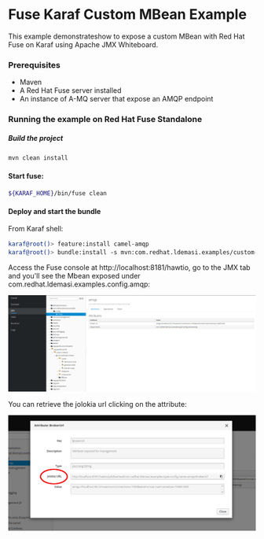 # Fuse Karaf Custom MBean Example

This example demonstrateshow to expose a custom MBean with Red Hat Fuse on Karaf using Apache JMX Whiteboard. 

### Prerequisites
* Maven
* A Red Hat Fuse server installed
* An instance of A-MQ server that expose an AMQP endpoint


### Running the example on Red Hat Fuse Standalone

##### Build the project
```bash
mvn clean install
```

#### Start fuse:

```bash
${KARAF_HOME}/bin/fuse clean
```

#### Deploy and start the bundle 

From Karaf shell:

```bash
karaf@root()> feature:install camel-amqp
karaf@root()> bundle:install -s mvn:com.redhat.ldemasi.examples/custom-mbean-example/1.0-SNAPSHOT
```

Access the Fuse console at http://localhost:8181/hawtio, go to the JMX tab and you'll see the Mbean exposed
under com.redhat.ldemasi.examples.config.amqp: 

![mbean](img/mbean1.png)

You can retrieve the jolokia url clicking on the attribute:

![jolokia url](img/mbean2.png)
